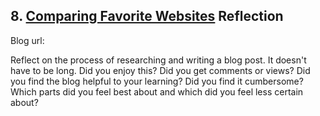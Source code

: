 ## 8. [Comparing Favorite Websites](8_technical_blog/readme.md) Reflection

Blog url: <!-- http://melissa-mccoy.github.io/unit1_projects/week1_technical_blog.html  -->

Reflect on the process of researching and writing a blog post. It doesn't have to be long. Did you enjoy this? Did you get comments or views? Did you find the blog helpful to your learning? Did you find it cumbersome? Which parts did you feel best about and which did you feel less certain about?

<!-- I found it somewhat cumbersome as I didn't have a lot to say about the design other than how it felt to me as a user.  -->